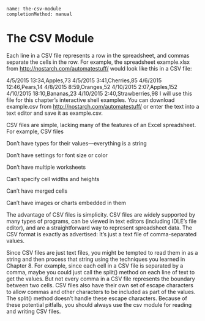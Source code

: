 ```ngMeta
name: the-csv-module
completionMethod: manual
```
# The CSV Module
Each line in a CSV file represents a row in the spreadsheet, and commas separate the cells in the row. For example, the spreadsheet example.xlsx from <span><a href="http://nostarch.com/automatestuff/ ">http://nostarch.com/automatestuff/ </a></span> would look like this in a CSV file:


4/5/2015 13:34,Apples,73
4/5/2015 3:41,Cherries,85
4/6/2015 12:46,Pears,14
4/8/2015 8:59,Oranges,52
4/10/2015 2:07,Apples,152
4/10/2015 18:10,Bananas,23
4/10/2015 2:40,Strawberries,98
I will use this file for this chapter’s interactive shell examples. You can download example.csv from <span><a href="http://nostarch.com/automatestuff/">http://nostarch.com/automatestuff/</a></span> or enter the text into a text editor and save it as example.csv.

CSV files are simple, lacking many of the features of an Excel spreadsheet. For example, CSV files

Don’t have types for their values—everything is a string

Don’t have settings for font size or color

Don’t have multiple worksheets

Can’t specify cell widths and heights

Can’t have merged cells

Can’t have images or charts embedded in them

The advantage of CSV files is simplicity. CSV files are widely supported by many types of programs, can be viewed in text editors (including IDLE’s file editor), and are a straightforward way to represent spreadsheet data. The CSV format is exactly as advertised: It’s just a text file of comma-separated values.

Since CSV files are just text files, you might be tempted to read them in as a string and then process that string using the techniques you learned in Chapter 8. For example, since each cell in a CSV file is separated by a comma, maybe you could just call the split() method on each line of text to get the values. But not every comma in a CSV file represents the boundary between two cells. CSV files also have their own set of escape characters to allow commas and other characters to be included as part of the values. The split() method doesn’t handle these escape characters. Because of these potential pitfalls, you should always use the csv module for reading and writing CSV files.


